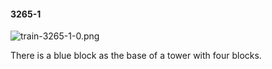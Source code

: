 #### 3265-1
![train-3265-1-0.png](https://github.com/lil-lab/nlvr/raw/master/nlvr/train/images/20/train-3265-1-0.png "train-3265-1-0.png")

There is a blue block as the base of a tower with four blocks.